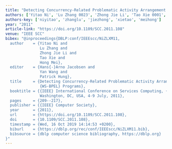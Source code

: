 ```yaml
---
title: "Detecting Concurrency-Related Problematic Activity Arrangement in WS-BPEL Programs"
authors: ['Yitao Ni', 'Lu Zhang 0023', 'Zhong Jie Li', 'Tao Xie 0001', 'Hong Mei']
authors-key: ['niyitao', 'zhanglu', 'jiezhong', 'xietao', 'meihong']
year: "2011"
article-link: "https://doi.org/10.1109/SCC.2011.108"
venue: "IEEE SCC"
bibex: "@inproceedings{DBLP:conf/IEEEscc/NiZLXM11,
  author    = {Yitao Ni and
               Lu Zhang and
               Zhong Jie Li and
               Tao Xie and
               Hong Mei},
  editor    = {Hans{-}Arno Jacobsen and
               Yan Wang and
               Patrick Hung},
  title     = {Detecting Concurrency-Related Problematic Activity Arrangement in
               {WS-BPEL} Programs},
  booktitle = {{IEEE} International Conference on Services Computing, {SCC} 2011,
               Washington, DC, USA, 4-9 July, 2011},
  pages     = {209--217},
  publisher = {{IEEE} Computer Society},
  year      = {2011},
  url       = {https://doi.org/10.1109/SCC.2011.108},
  doi       = {10.1109/SCC.2011.108},
  timestamp = {Wed, 16 Oct 2019 14:14:53 +0200},
  biburl    = {https://dblp.org/rec/conf/IEEEscc/NiZLXM11.bib},
  bibsource = {dblp computer science bibliography, https://dblp.org}
}"
---
```

